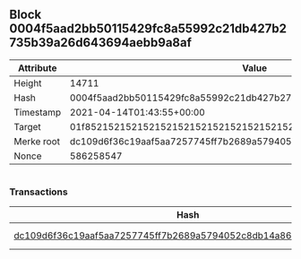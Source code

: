 ## Block 0004f5aad2bb50115429fc8a55992c21db427b2735b39a26d643694aebb9a8af

Attribute | Value
--- | ---
Height | 14711
Hash | 0004f5aad2bb50115429fc8a55992c21db427b2735b39a26d643694aebb9a8af
Timestamp | 2021-04-14T01:43:55+00:00
Target | 01f8521521521521521521521521521521521521521521521521521521521521
Merke root | dc109d6f36c19aaf5aa7257745ff7b2689a5794052c8db14a8667d471e09a3af
Nonce | 586258547

```

```

### Transactions

Hash | Amount
--- | ---
[dc109d6f36c19aaf5aa7257745ff7b2689a5794052c8db14a8667d471e09a3af](dc109d6f36c19aaf5aa7257745ff7b2689a5794052c8db14a8667d471e09a3af.md) | 10.00000000 SKEPTI 

